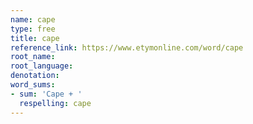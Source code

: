 ```yaml
---
name: cape
type: free
title: cape
reference_link: https://www.etymonline.com/word/cape
root_name: 
root_language: 
denotation: 
word_sums:
- sum: 'Cape + '
  respelling: cape
---
```

